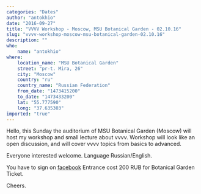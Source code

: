```yaml
---
categories: "Dates"
author: "antokhio"
date: "2016-09-27"
title: "VVVV Workshop - Moscow, MSU Botanical Garden - 02.10.16"
slug: "vvvv-workshop-moscow-msu-botanical-garden-02.10.16"
description: ""
who: 
    name: "antokhio"
where: 
    location_name: "MSU Botanical Garden"
    street: "pr-t. Mira, 26"
    city: "Moscow"
    country: "ru"
    country_name: "Russian Federation"
    from_date: "1473415200"
    to_date: "1473433200"
    lat: "55.777590"
    long: "37.635303"
imported: "true"
---
```



Hello, this Sunday the auditorium of MSU Botanical Garden (Moscow) will host my workshop and small lecture about vvvv. Workshop will look like an open discussion, and will cover vvvv topics from basics to advanced.

Everyone interested welcome.
Language Russian/English.

You have to sign on [facebook](https://www.facebook.com/events/635447799950421/)
Entrance cost 200 RUB for Botanical Garden Ticket.

Cheers.


  